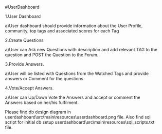 #UserDashboard

1.User Dashboard

a)User dashboard should provide information about the User Profile, community, top tags and associated scores for each Tag

2.Create Questions

a)User can Ask new Questions with description and add relevant TAG to the question and POST the Question to the Forum.

3.Provide Answers.

a)User will be listed with Questions from the Watched Tags and provide answers or Comment for the questions.

4.Vote/Accept Answers.

a)User can Up/Down Vote the Answers and accept or comment the Answers based on her/his fulfilment.

Please find db design diagram in userdashboard\src\main\resources\userdashboard.png file.
Also find sql script for initial db setup userdashboard\src\main\resources\sql_scripts.txt file.
